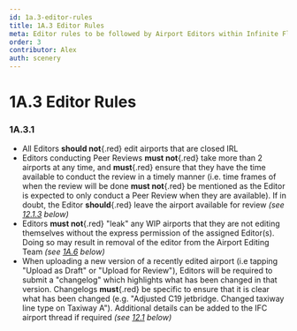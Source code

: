 ```yaml
---
id: 1a.3-editor-rules
title: 1A.3 Editor Rules
meta: Editor rules to be followed by Airport Editors within Infinite Flight.
order: 3
contributor: Alex
auth: scenery
---
```


# 1A.3  Editor Rules



### 1A.3.1

- All Editors **should not**{.red} edit airports that are closed IRL
- Editors conducting Peer Reviews **must not**{.red} take more than 2 airports at any time, and **must**{.red} ensure that they have the time available to conduct the review in a timely manner (i.e. time frames of when the review will be done **must not**{.red} be mentioned as the Editor is expected to only conduct a Peer Review when they are available). If in doubt, the Editor **should**{.red} leave the airport available for review *(see [12.1.3](/guide/scenery-editor-manual/12.-review-and-release/12.1-review-and-release-process#12.1.3) below)*
- Editors **must not**{.red} "leak" any WIP airports that they are not editing themselves without the express permission of the assigned Editor(s). Doing so may result in removal of the editor from the Airport Editing Team *(see [1A.6](/guide/scenery-editor-manual/1a.-administration/1a.6-disciplinary-and-suspension-procedure) below)*
- When uploading a new version of a recently edited airport (i.e tapping "Upload as Draft" or "Upload for Review"), Editors will be required to submit a "changelog" which highlights what has been changed in that version. Changelogs **must**{.red} be specific to ensure that it is clear what has been changed (e.g. "Adjusted C19 jetbridge. Changed taxiway line type on Taxiway A"). Additional details can be added to the IFC airport thread if required *(see [12.1](/guide/scenery-editor-manual/12.-review-and-release/12.1-review-and-release-process) below)*

